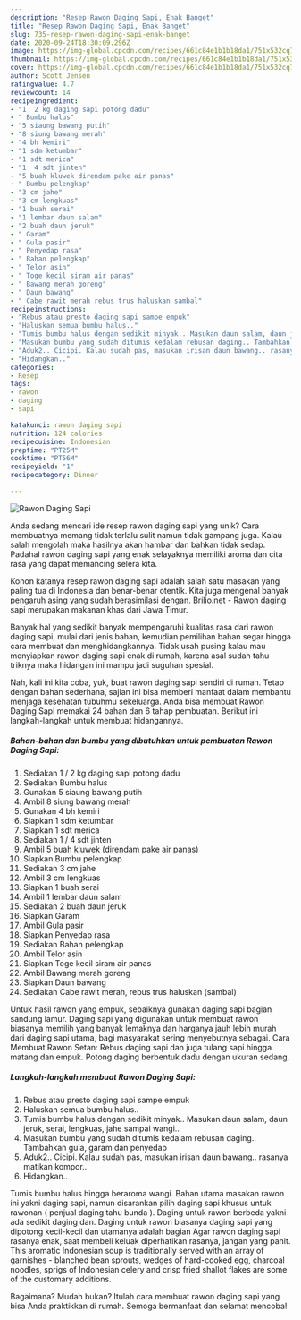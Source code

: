 ```yaml
---
description: "Resep Rawon Daging Sapi, Enak Banget"
title: "Resep Rawon Daging Sapi, Enak Banget"
slug: 735-resep-rawon-daging-sapi-enak-banget
date: 2020-09-24T18:30:09.296Z
image: https://img-global.cpcdn.com/recipes/661c84e1b1b18da1/751x532cq70/rawon-daging-sapi-foto-resep-utama.jpg
thumbnail: https://img-global.cpcdn.com/recipes/661c84e1b1b18da1/751x532cq70/rawon-daging-sapi-foto-resep-utama.jpg
cover: https://img-global.cpcdn.com/recipes/661c84e1b1b18da1/751x532cq70/rawon-daging-sapi-foto-resep-utama.jpg
author: Scott Jensen
ratingvalue: 4.7
reviewcount: 14
recipeingredient:
- "1  2 kg daging sapi potong dadu"
- " Bumbu halus"
- "5 siaung bawang putih"
- "8 siung bawang merah"
- "4 bh kemiri"
- "1 sdm ketumbar"
- "1 sdt merica"
- "1  4 sdt jinten"
- "5 buah kluwek direndam pake air panas"
- " Bumbu pelengkap"
- "3 cm jahe"
- "3 cm lengkuas"
- "1 buah serai"
- "1 lembar daun salam"
- "2 buah daun jeruk"
- " Garam"
- " Gula pasir"
- " Penyedap rasa"
- " Bahan pelengkap"
- " Telor asin"
- " Toge kecil siram air panas"
- " Bawang merah goreng"
- " Daun bawang"
- " Cabe rawit merah rebus trus haluskan sambal"
recipeinstructions:
- "Rebus atau presto daging sapi sampe empuk"
- "Haluskan semua bumbu halus.."
- "Tumis bumbu halus dengan sedikit minyak.. Masukan daun salam, daun jeruk, serai, lengkuas, jahe sampai wangi.."
- "Masukan bumbu yang sudah ditumis kedalam rebusan daging.. Tambahkan gula, garam dan penyedap"
- "Aduk2.. Cicipi. Kalau sudah pas, masukan irisan daun bawang.. rasanya matikan kompor.."
- "Hidangkan.."
categories:
- Resep
tags:
- rawon
- daging
- sapi

katakunci: rawon daging sapi 
nutrition: 124 calories
recipecuisine: Indonesian
preptime: "PT25M"
cooktime: "PT56M"
recipeyield: "1"
recipecategory: Dinner

---
```



![Rawon Daging Sapi](https://img-global.cpcdn.com/recipes/661c84e1b1b18da1/751x532cq70/rawon-daging-sapi-foto-resep-utama.jpg)

Anda sedang mencari ide resep rawon daging sapi yang unik? Cara membuatnya memang tidak terlalu sulit namun tidak gampang juga. Kalau salah mengolah maka hasilnya akan hambar dan bahkan tidak sedap. Padahal rawon daging sapi yang enak selayaknya memiliki aroma dan cita rasa yang dapat memancing selera kita.

Konon katanya resep rawon daging sapi adalah salah satu masakan yang paling tua di Indonesia dan benar-benar otentik. Kita juga mengenal banyak pengaruh asing yang sudah berasimilasi dengan. Brilio.net - Rawon daging sapi merupakan makanan khas dari Jawa Timur.

Banyak hal yang sedikit banyak mempengaruhi kualitas rasa dari rawon daging sapi, mulai dari jenis bahan, kemudian pemilihan bahan segar hingga cara membuat dan menghidangkannya. Tidak usah pusing kalau mau menyiapkan rawon daging sapi enak di rumah, karena asal sudah tahu triknya maka hidangan ini mampu jadi suguhan spesial.


Nah, kali ini kita coba, yuk, buat rawon daging sapi sendiri di rumah. Tetap dengan bahan sederhana, sajian ini bisa memberi manfaat dalam membantu menjaga kesehatan tubuhmu sekeluarga. Anda bisa membuat Rawon Daging Sapi memakai 24 bahan dan 6 tahap pembuatan. Berikut ini langkah-langkah untuk membuat hidangannya.

<!--inarticleads1-->

##### Bahan-bahan dan bumbu yang dibutuhkan untuk pembuatan Rawon Daging Sapi:

1. Sediakan 1 / 2 kg daging sapi potong dadu
1. Sediakan  Bumbu halus
1. Gunakan 5 siaung bawang putih
1. Ambil 8 siung bawang merah
1. Gunakan 4 bh kemiri
1. Siapkan 1 sdm ketumbar
1. Siapkan 1 sdt merica
1. Sediakan 1 / 4 sdt jinten
1. Ambil 5 buah kluwek (direndam pake air panas)
1. Siapkan  Bumbu pelengkap
1. Sediakan 3 cm jahe
1. Ambil 3 cm lengkuas
1. Siapkan 1 buah serai
1. Ambil 1 lembar daun salam
1. Sediakan 2 buah daun jeruk
1. Siapkan  Garam
1. Ambil  Gula pasir
1. Siapkan  Penyedap rasa
1. Sediakan  Bahan pelengkap
1. Ambil  Telor asin
1. Siapkan  Toge kecil siram air panas
1. Ambil  Bawang merah goreng
1. Siapkan  Daun bawang
1. Sediakan  Cabe rawit merah, rebus trus haluskan (sambal)


Untuk hasil rawon yang empuk, sebaiknya gunakan daging sapi bagian sandung lamur. Daging sapi yang digunakan untuk membuat rawon biasanya memilih yang banyak lemaknya dan harganya jauh lebih murah dari daging sapi utama, bagi masyarakat sering menyebutnya sebagai. Cara Membuat Rawon Setan: Rebus daging sapi dan juga tulang sapi hingga matang dan empuk. Potong daging berbentuk dadu dengan ukuran sedang. 

<!--inarticleads2-->

##### Langkah-langkah membuat Rawon Daging Sapi:

1. Rebus atau presto daging sapi sampe empuk
1. Haluskan semua bumbu halus..
1. Tumis bumbu halus dengan sedikit minyak.. Masukan daun salam, daun jeruk, serai, lengkuas, jahe sampai wangi..
1. Masukan bumbu yang sudah ditumis kedalam rebusan daging.. Tambahkan gula, garam dan penyedap
1. Aduk2.. Cicipi. Kalau sudah pas, masukan irisan daun bawang.. rasanya matikan kompor..
1. Hidangkan..


Tumis bumbu halus hingga beraroma wangi. Bahan utama masakan rawon ini yakni daging sapi, namun disarankan pilih daging sapi khusus untuk rawonan ( penjual daging tahu bunda ). Daging untuk rawon berbeda yakni ada sedikit daging dan. Daging untuk rawon biasanya daging sapi yang dipotong kecil-kecil dan utamanya adalah bagian Agar rawon daging sapi rasanya enak, saat membeli keluak diperhatikan rasanya, jangan yang pahit. This aromatic Indonesian soup is traditionally served with an array of garnishes - blanched bean sprouts, wedges of hard-cooked egg, charcoal noodles, sprigs of Indonesian celery and crisp fried shallot flakes are some of the customary additions. 

Bagaimana? Mudah bukan? Itulah cara membuat rawon daging sapi yang bisa Anda praktikkan di rumah. Semoga bermanfaat dan selamat mencoba!
